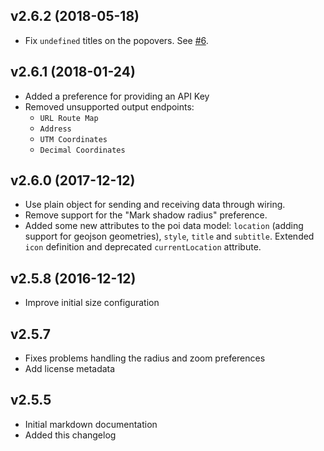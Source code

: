 ## v2.6.2 (2018-05-18)

- Fix `undefined` titles on the popovers. See [#6](https://github.com/Wirecloud/map-viewer-widget/issues/6).


## v2.6.1 (2018-01-24)

- Added a preference for providing an API Key
- Removed unsupported output endpoints:
    - `URL Route Map`
    - `Address`
    - `UTM Coordinates`
    - `Decimal Coordinates`


## v2.6.0 (2017-12-12)

- Use plain object for sending and receiving data through wiring.
- Remove support for the "Mark shadow radius" preference.
- Added some new attributes to the poi data model: `location` (adding support
  for geojson geometries), `style`, `title` and `subtitle`. Extended `icon`
  definition and deprecated `currentLocation` attribute.


## v2.5.8 (2016-12-12)

- Improve initial size configuration


## v2.5.7

- Fixes problems handling the radius and zoom preferences
- Add license metadata


## v2.5.5

- Initial markdown documentation
- Added this changelog
